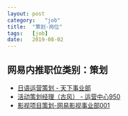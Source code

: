 ```yaml
---
layout:	post
category:	"job"
title:	"策划-岗位"
tags:	[job]
date:	2019-08-02
---
```

## 网易内推职位类别：策划
- [日语运营策划 - 天下事业部](http://mobile.bole.netease.com/bole/boleDetail?id=15873&employeeId=346f03c3cda5f04c&key=all)
- [活动策划经理（古风） - 运营中心950](http://mobile.bole.netease.com/bole/boleDetail?id=17299&employeeId=346f03c3cda5f04c&key=all)
- [影视项目策划-网易影视事业部001](http://mobile.bole.netease.com/bole/boleDetail?id=13104&employeeId=346f03c3cda5f04c&key=all)
